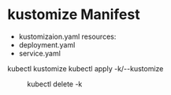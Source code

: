 # kustomize Manifest
- kustomizaion.yaml
resources:
- deployment.yaml
- service.yaml

kubectl kustomize <kustomnization dir>
kubectl apply -k/--kustomize <dir>
kubectl delete -k <dir>